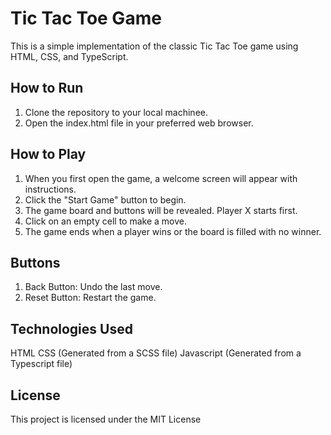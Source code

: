 # Tic Tac Toe Game

This is a simple implementation of the classic Tic Tac Toe game using HTML, CSS, and TypeScript.

## How to Run

1. Clone the repository to your local machinee.
2. Open the index.html file in your preferred web browser.

## How to Play
1. When you first open the game, a welcome screen will appear with instructions.
2. Click the "Start Game" button to begin.
3. The game board and buttons will be revealed. Player X starts first.
4. Click on an empty cell to make a move.
5. The game ends when a player wins or the board is filled with no winner.

## Buttons

1. Back Button: Undo the last move.
2. Reset Button: Restart the game.

## Technologies Used
HTML
CSS (Generated from a SCSS file)
Javascript (Generated from a Typescript file)

## License

This project is licensed under the MIT License
